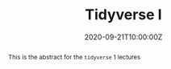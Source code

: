 ---
abstract: This is the abstract for the `tidyverse` 1 lectures
address:
  city: Richmond
  country: United States
  postcode: "23284"
  region: VA
  street: 1000 West Cary Street
all_day: false
date: "2020-09-21T10:00:00Z"
date_end: "2020-09-21T15:00:00Z"
event: Data Literacy Lecture on Tidyverse
event_url: https://us02web.zoom.us/j/86289645889?pwd=YzVBZlhPYUwydE5pNWVhTFExSlA2Zz09
featured: false
location: Center for Environmental Studies
math: false
summary: The tidyverse constellation of packages packs all the main content for data manipulation like a pro.
tags: ["dplyr","reshape","tidyverse"]
keywords: ["data munging"]
title: Tidyverse I
url_code: ""
url_pdf: ""
url_slides: "/slides/tidyverse_1.html"
url_video: ""
---